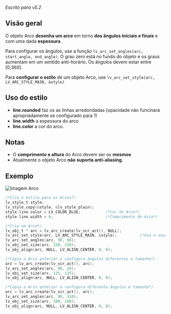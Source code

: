_Escrito para v5.2_

## Visão geral

O objeto Arco **desenha um arco** em torno **dos ângulos iniciais e finais** e com uma dada **espessura**.

Para configurar os ângulos, use a função `lv_arc_set_angles(arc, start_angle, end_angle)`. O grau zero está no fundo do objeto e os graus aumentam em um sentido anti-horário. Os ângulos devem estar entre [0;360].

Para **configurar o estilo** de um objeto Arco, use `lv_arc_set_style(arc, LV_ARC_STYLE_MAIN, &style)`

## Uso do estilo
- **line.rounded** faz os as linhas arredondadas (opacidade não funcinará apropriadamente se configurado para 1)
- **line.width** a espessura do arco
- **line.color** a cor do arco.

## Notas
- O **comprimento e altura** do Arco devem ser os **mesmos**
- Atualmente o objeto Arco **não suporta anti-aliasing**.

## Exemplo

![Imagem Arco](http://docs.littlevgl.com/img/arc-lv_arc.png)

```c
/*Cria o estilo para os Arcos*/
lv_style_t style;
lv_style_copy(&style, &lv_style_plain);
style.line.color = LV_COLOR_BLUE;           /*Cor do Arco*/
style.line.width = 8;                       /*Comprimento do Arco*/

/*Cria um Arco*/
lv_obj_t * arc = lv_arc_create(lv_scr_act(), NULL);
lv_arc_set_style(arc, LV_ARC_STYLE_MAIN, &style);          /*Usa o novo estilo*/
lv_arc_set_angles(arc, 90, 60);
lv_obj_set_size(arc, 150, 150);
lv_obj_align(arc, NULL, LV_ALIGN_CENTER, 0, 0);

/*Copia o Arco anterior e configura ângulos diferentes e tamanho*/
arc = lv_arc_create(lv_scr_act(), arc);
lv_arc_set_angles(arc, 90, 20);
lv_obj_set_size(arc, 125, 125);
lv_obj_align(arc, NULL, LV_ALIGN_CENTER, 0, 0);

/*Copia o Arco anterior e configura diferente ângulos e tamanho*/
arc = lv_arc_create(lv_scr_act(), arc);
lv_arc_set_angles(arc, 90, 310);
lv_obj_set_size(arc, 100, 100);
lv_obj_align(arc, NULL, LV_ALIGN_CENTER, 0, 0);
```
